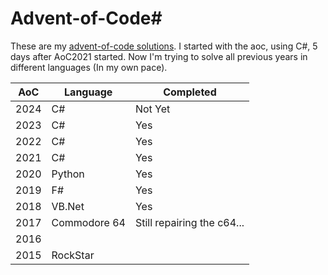 #  Advent-of-Code#

These are my [advent-of-code solutions](https://adventofcode.com/ "advent of code"). 
I started with the aoc, using C#, 5 days after AoC2021 started.
Now I'm trying to solve all previous years in different languages (In my own pace).

AoC           | Language     | Completed 
------------- | -------------|-----------
2024          | C#           | Not Yet
2023          | C#           | Yes
2022          | C#           | Yes       
2021          | C#           | Yes       
2020          | Python       | Yes       
2019          | F#           | Yes       
2018          | VB.Net       | Yes       
2017          | Commodore 64 | Still repairing the c64...          
2016          |              |           
2015          | RockStar     |           
